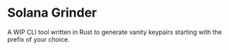 # Solana Grinder

A WIP CLI tool written in Rust to generate vanity keypairs starting with the prefix of your choice.